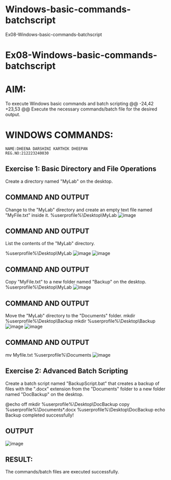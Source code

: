 # Windows-basic-commands-batchscript
Ex08-Windows-basic-commands-batchscript
# Ex08-Windows-basic-commands-batchscript

# AIM:
To execute Windows basic commands and batch scripting
@@ -24,42 +23,53 @@ Execute the necessary commands/batch file for the desired output.


# WINDOWS COMMANDS:
```
NAME:DHEENA DARSHINI KARTHIK DHEEPAN
REG.NO:212223240030
```
## Exercise 1: Basic Directory and File Operations
Create a directory named "MyLab" on the desktop.


## COMMAND AND OUTPUT

Change to the "MyLab" directory and create an empty text file named "MyFile.txt" inside it.
%userprofile%\Desktop\MyLab
![image](https://github.com/Nandhakumar1313/Windows-basic-commands-batchscript/assets/120230694/c206b1a2-a6cd-4a05-8be1-0e757209c1bd)


## COMMAND AND OUTPUT

List the contents of the "MyLab" directory.

%userprofile%\Desktop\MyLab
![image](https://github.com/Nandhakumar1313/Windows-basic-commands-batchscript/assets/120230694/4b447d26-41f7-404f-9b36-abeade389383)
![image](https://github.com/Nandhakumar1313/Windows-basic-commands-batchscript/assets/120230694/5fdde096-136f-429f-b875-df720b5ace5f)

## COMMAND AND OUTPUT

Copy "MyFile.txt" to a new folder named "Backup" on the desktop.
%userprofile%\Desktop\MyLab
![image](https://github.com/Nandhakumar1313/Windows-basic-commands-batchscript/assets/120230694/d7c09055-e3c0-40a6-acc8-9c7a0d074a87)


## COMMAND AND OUTPUT

Move the "MyLab" directory to the "Documents" folder.
mkdir %userprofile%\Desktop\Backup mkdir %userprofile%\Desktop\Backup
![image](https://github.com/Nandhakumar1313/Windows-basic-commands-batchscript/assets/120230694/7ec9d35f-de3b-471f-a9ca-6f2a6d423eb2)
![image](https://github.com/Nandhakumar1313/Windows-basic-commands-batchscript/assets/120230694/b745898c-a420-4802-8b01-515134b5f90a)


## COMMAND AND OUTPUT
mv Myfile.txt %userprofile%\Documents
![image](https://github.com/Nandhakumar1313/Windows-basic-commands-batchscript/assets/120230694/2a79b20b-4617-4582-afe4-b7b93fb63e29)


## Exercise 2: Advanced Batch Scripting
Create a batch script named "BackupScript.bat" that creates a backup of files with the ".docx" extension from the "Documents" folder to a new folder named "DocBackup" on the desktop.







@echo off mkdir %userprofile%\Desktop\DocBackup copy %userprofile%\Documents*.docx %userprofile%\Desktop\DocBackup echo Backup completed successfully!
## OUTPUT
![image](https://github.com/Nandhakumar1313/Windows-basic-commands-batchscript/assets/120230694/404d9504-2a72-4f94-aaed-bc617279bb62)


## RESULT:
The commands/batch files are executed successfully.

